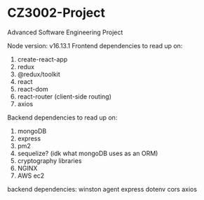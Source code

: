 # CZ3002-Project
Advanced Software Engineering Project

Node version: v16.13.1
Frontend dependencies to read up on:
1. create-react-app
2. redux
3. @redux/toolkit
4. react
5. react-dom
6. react-router (client-side routing)
7. axios


Backend dependencies to read up on:
1. mongoDB
2. express
3. pm2
4. sequelize? (idk what mongoDB uses as an ORM)
5. cryptography libraries
6. NGINX
7. AWS ec2

backend dependencies:
winston
agent
express
dotenv
cors
axios
